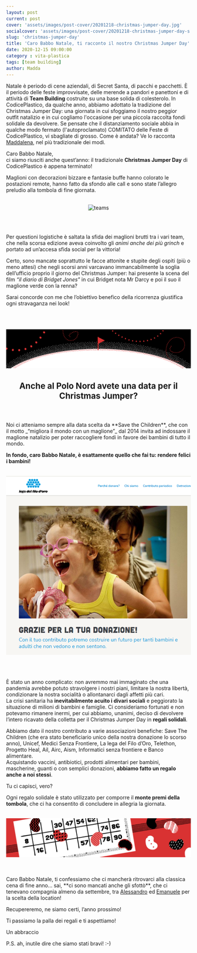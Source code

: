 ```yaml
---
layout: post
current: post
cover: 'assets/images/post-cover/20201218-christmas-jumper-day.jpg'
socialcover: 'assets/images/post-cover/20201218-christmas-jumper-day-s.jpg'
slug: 'christmas-jumper-day'
title: 'Caro Babbo Natale, ti racconto il nostro Christmas Jumper Day'
date: 2020-12-15 09:00:00
category : vita-plastica
tags: [team building]
author: Madda
---
```

<div class="post-intro">
Natale è periodo di cene aziendali, di Secret Santa, di pacchi e pacchetti. &Egrave; il periodo delle feste improvvisate, delle merende a pandori e panettoni e di attività di <strong>Team Building</strong> costruite su una base solida di colesterolo. In CodicePlastico, da qualche anno, abbiamo adottato la tradizione del Christmas Jumper Day: una giornata in cui sfoggiamo il nostro peggior outfit natalizio e in cui cogliamo l'occasione per una piccola raccolta fondi solidale da devolvere.
Se pensate che il distanziamento sociale abbia in qualche modo fermato (l'autoproclamato) COMITATO delle Feste di CodicePlastico, vi sbagliate di grosso. Come è andata? Ve lo racconta <a href="/authors/maddalena-germinario" target="_blank">Maddalena</a>, nel più tradizionale dei modi.
</div>

Caro Babbo Natale,<br/>
ci siamo riusciti anche quest’anno: il tradizionale **Christmas Jumper Day** di CodicePlastico è appena terminato!

Maglioni con decorazioni bizzare e fantasie buffe hanno colorato le postazioni remote, hanno fatto da sfondo alle call e sono state l’allegro preludio alla tombola di fine giornata.
<br/><br/>
<p style="text-align:center"><img src="/assets/images/post-content/cjd-2020/cp4.png" alt="teams"/></p>
<br/><br/>

Per questioni logistiche è saltata la sfida dei maglioni brutti tra i vari team, che nella scorsa edizione aveva coinvolto gli _animi anche dei più grinch_ e portato ad un’accesa sfida social per la vittoria!

Certo, sono mancate soprattutto le facce attonite e stupite degli ospiti (più o meno attesi) che negli scorsi anni varcavano immancabilmente la soglia dell’ufficio proprio il giorno del Christmas Jumper: hai presente la scena del film _“il diario di Bridget Jones"_ in cui Bridget nota Mr Darcy e poi il suo il maglione verde con la renna?

Sarai concorde con me che l’obiettivo benefico della ricorrenza giustifica ogni stravaganza nei look!<br/>


<br/><br/>
<p style="text-align:center"><img src="/assets/images/post-content/cjd-2020/xmas-jumper_001.png" alt="lega del filo d'oro"/></p>

<h3 style="text-align:center; font-size:1.6em;">Anche al Polo Nord avete una data per il Christmas Jumper?</h3>
<br/><br/>
Noi ci atteniamo sempre alla data scelta da **Save the Children**, che con il motto _“migliora il mondo con un maglione”_ dal 2014 invita ad indossare il maglione natalizio per poter raccogliere fondi in favore dei bambini di tutto il mondo.

**In fondo, caro Babbo Natale, è esattamente quello che fai tu: rendere felici i bambini!**
<br/><br/>
<p style="text-align:center"><img src="/assets/images/post-content/cjd-2020/lega-filo-oro.png" alt="lega del filo d'oro"/></p>
<br/><br/>

È stato un anno complicato: non avremmo mai immaginato che una pandemia avrebbe potuto stravolgere i nostri piani, limitare la nostra libertà, condizionare la nostra socialità o allontanarci dagli affetti più cari.<br/>
La crisi sanitaria ha **inevitabilmente acuito i divari sociali** e peggiorato la situazione di milioni di bambini e famiglie.
Ci consideriamo fortunati e non potevamo rimanere inermi, per cui abbiamo, unanimi, deciso di devolvere l’intero ricavato della colletta per il Christmas Jumper Day in **regali solidali**.


Abbiamo dato il nostro contributo a varie associazioni benefiche: Save The Children (che era stato beneficiario unico della nostra donazione lo scorso anno), Unicef, Medici Senza Frontiere, La lega del Filo d’Oro, Telethon, Progetto Heal, Ail, Airc, Aism, Informatici senza frontiere e Banco alimentare.<br/>
Acquistando vaccini, antibiotici, prodotti alimentari per bambini, mascherine, guanti o con semplici donazioni, **abbiamo fatto un regalo anche a noi stessi**.

Tu ci capisci, vero?

Ogni regalo solidale è stato utilizzato per comporre il **monte premi della tombola**, che ci ha consentito di concludere in allegria la giornata.
<br/><br/>
<p style="text-align:center"><img src="/assets/images/post-content/cjd-2020/xmas-jumper_002.png" alt="tombola"/></p>
<br/><br/>
Caro Babbo Natale, ti confessiamo che ci mancherà ritrovarci alla classica cena di fine anno... sai, **ci sono mancati anche gli sfottò**, che ci tenevano compagnia almeno da settembre, tra <a href="/authors/alessandro-melchiori" target="_blank">Alessandro</a> ed <a href="/authors/emanuele-delbono" target="_blank">Emanuele</a> per la scelta della location!

Recupereremo, ne siamo certi, l’anno prossimo!

Ti passiamo la palla dei regali e ti aspettiamo! 

Un abbraccio

P.S. ah, inutile dire che siamo stati bravi! :-)


